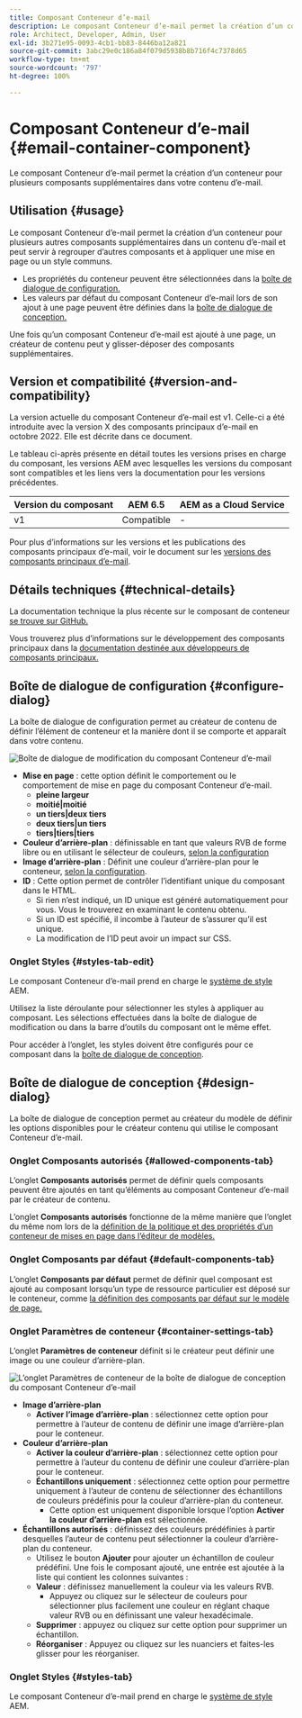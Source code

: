 ```yaml
---
title: Composant Conteneur d’e-mail
description: Le composant Conteneur d’e-mail permet la création d’un conteneur pour plusieurs composants supplémentaires dans votre contenu d’e-mail.
role: Architect, Developer, Admin, User
exl-id: 3b271e95-0093-4cb1-bb83-8446ba12a821
source-git-commit: 3abc29e0c186a84f079d5938b8b716f4c7378d65
workflow-type: tm+mt
source-wordcount: '797'
ht-degree: 100%

---
```



# Composant Conteneur d’e-mail {#email-container-component}

Le composant Conteneur d’e-mail permet la création d’un conteneur pour plusieurs composants supplémentaires dans votre contenu d’e-mail.

## Utilisation {#usage}

Le composant Conteneur d’e-mail permet la création d’un conteneur pour plusieurs autres composants supplémentaires dans un contenu d’e-mail et peut servir à regrouper d’autres composants et à appliquer une mise en page ou un style communs.

* Les propriétés du conteneur peuvent être sélectionnées dans la [boîte de dialogue de configuration.](#configure-dialog)
* Les valeurs par défaut du composant Conteneur d’e-mail lors de son ajout à une page peuvent être définies dans la [boîte de dialogue de conception.](#design-dialog)

Une fois qu’un composant Conteneur d’e-mail est ajouté à une page, un créateur de contenu peut y glisser-déposer des composants supplémentaires.

## Version et compatibilité {#version-and-compatibility}

La version actuelle du composant Conteneur d’e-mail est v1. Celle-ci a été introduite avec la version X des composants principaux d’e-mail en octobre 2022. Elle est décrite dans ce document.

Le tableau ci-après présente en détail toutes les versions prises en charge du composant, les versions AEM avec lesquelles les versions du composant sont compatibles et les liens vers la documentation pour les versions précédentes.

| Version du composant | AEM 6.5 | AEM as a Cloud Service |
|---|---|---|
| v1 | Compatible | - |

Pour plus d’informations sur les versions et les publications des composants principaux d’e-mail, voir le document sur les [versions des composants principaux d’e-mail](/help/email/versions.md).

## Détails techniques {#technical-details}

La documentation technique la plus récente sur le composant de conteneur [se trouve sur GitHub.](https://adobe.com/go/aem_cmp_tech_email_container_v1)

Vous trouverez plus d’informations sur le développement des composants principaux dans la [documentation destinée aux développeurs de composants principaux.](/help/developing/overview.md)

## Boîte de dialogue de configuration {#configure-dialog}

La boîte de dialogue de configuration permet au créateur de contenu de définir l’élément de conteneur et la manière dont il se comporte et apparaît dans votre contenu.

![Boîte de dialogue de modification du composant Conteneur d’e-mail](/help/email/assets/email-container-configure.png)

* **Mise en page** : cette option définit le comportement ou le comportement de mise en page du composant Conteneur d’e-mail.
   * **pleine largeur**
   * **moitié|moitié**
   * **un tiers|deux tiers**
   * **deux tiers|un tiers**
   * **tiers|tiers|tiers**
* **Couleur d’arrière-plan** : définissable en tant que valeurs RVB de forme libre ou en utilisant le sélecteur de couleurs, [selon la configuration](#container-settings-tab)
* **Image d’arrière-plan** : Définit une couleur d’arrière-plan pour le conteneur, [selon la configuration](#container-settings-tab).
* **ID** : Cette option permet de contrôler l’identifiant unique du composant dans le HTML.
   * Si rien n’est indiqué, un ID unique est généré automatiquement pour vous. Vous le trouverez en examinant le contenu obtenu.
   * Si un ID est spécifié, il incombe à l’auteur de s’assurer qu’il est unique.
   * La modification de l’ID peut avoir un impact sur CSS.

### Onglet Styles {#styles-tab-edit}

Le composant Conteneur d’e-mail prend en charge le [système de style](/help/get-started/authoring.md#component-styling) AEM.

Utilisez la liste déroulante pour sélectionner les styles à appliquer au composant. Les sélections effectuées dans la boîte de dialogue de modification ou dans la barre d’outils du composant ont le même effet.

Pour accéder à l’onglet, les styles doivent être configurés pour ce composant dans la [boîte de dialogue de conception](#design-dialog).

## Boîte de dialogue de conception {#design-dialog}

La boîte de dialogue de conception permet au créateur du modèle de définir les options disponibles pour le créateur contenu qui utilise le composant Conteneur d’e-mail.

### Onglet Composants autorisés {#allowed-components-tab}

L’onglet **Composants autorisés** permet de définir quels composants peuvent être ajoutés en tant qu’éléments au composant Conteneur d’e-mail par le créateur de contenu.

L’onglet **Composants autorisés** fonctionne de la même manière que l’onglet du même nom lors de la [définition de la politique et des propriétés d’un conteneur de mises en page dans l’éditeur de modèles.](https://experienceleague.adobe.com/docs/experience-manager-cloud-service/sites/authoring/features/templates.html?lang=fr)

### Onglet Composants par défaut {#default-components-tab}

L’onglet **Composants par défaut** permet de définir quel composant est ajouté au composant lorsqu’un type de ressource particulier est déposé sur le conteneur, comme [la définition des composants par défaut sur le modèle de page.](https://experienceleague.adobe.com/docs/experience-manager-cloud-service/sites/authoring/features/templates.html?lang=fr)

### Onglet Paramètres de conteneur {#container-settings-tab}

L’onglet **Paramètres de conteneur** définit si le créateur peut définir une image ou une couleur d’arrière-plan.

![L’onglet Paramètres de conteneur de la boîte de dialogue de conception du composant Conteneur d’e-mail](/help/email/assets/email-container-design-container-settings.png)

* **Image d’arrière-plan**
   * **Activer l’image d’arrière-plan** : sélectionnez cette option pour permettre à l’auteur de contenu de définir une image d’arrière-plan pour le conteneur.
* **Couleur d’arrière-plan**
   * **Activer la couleur d’arrière-plan** : sélectionnez cette option pour permettre à l’auteur du contenu de définir une couleur d’arrière-plan pour le conteneur.
   * **Échantillons uniquement** : sélectionnez cette option pour permettre uniquement à l’auteur de contenu de sélectionner des échantillons de couleurs prédéfinis pour la couleur d’arrière-plan du conteneur.
      * Cette option est uniquement disponible lorsque l’option **Activer la couleur d’arrière-plan** est sélectionnée.
* **Échantillons autorisés** : définissez des couleurs prédéfinies à partir desquelles l’auteur de contenu peut sélectionner la couleur d’arrière-plan du conteneur.
   * Utilisez le bouton **Ajouter** pour ajouter un échantillon de couleur prédéfini. Une fois le composant ajouté, une entrée est ajoutée à la liste qui contient les colonnes suivantes :
   * **Valeur** : définissez manuellement la couleur via les valeurs RVB.
      * Appuyez ou cliquez sur le sélecteur de couleurs pour sélectionner plus facilement une couleur en réglant chaque valeur RVB ou en définissant une valeur hexadécimale.
   * **Supprimer** : appuyez ou cliquez sur cette option pour supprimer un échantillon.
   * **Réorganiser** : Appuyez ou cliquez sur les nuanciers et faites-les glisser pour les réorganiser.

### Onglet Styles {#styles-tab}

Le composant Conteneur d’e-mail prend en charge le [système de style](/help/get-started/authoring.md#component-styling) AEM.
